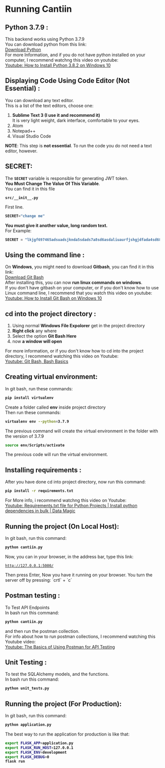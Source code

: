 # Running Cantiin #

## Python 3.7.9 : ##
This backend works using Python 3.7.9  
You can download python from this link:  
<a href="https://www.python.org/downloads/release/python-379/"
target="_blank">
Download Python</a>  
For more Information, and if you do not have python 
installed on your computer, I recommend watchng this video 
on youtube:  
<a href="https://www.youtube.com/watch?v=UvcQlPZ8ecA"
target="_blank">
Youtube: How to Install Python 3.8.2 on Windows 10</a>



## Displaying Code Using Code Editor (Not Essential) : ##
You can download any text editor.  
This is a list of the text editors, choose one:
1. **Sublime Text 3 (I use it and recommend it)**  
It is very light weight, dark interface, comfortable to your eyes.
2. Atom
3. Notepad++
4. Visual Studio Code

**NOTE**: This step is **not essential**.
To run the code you do not need a text editor, however.


## SECRET: ##
The **`SECRET`** variable is responsible for generating JWT token.  
**You Must Change The Value Of This Variable**.  
You can find it in this file

<b>

```directory
src/__init__.py
```

</b>
First line.
<b>

```python
SECRET="change me"
```

</b>

**You must give it another value, long random text.**  
For Example:  

<b>

```python
SECRET = "lkjgf697465adsuadsjknda5sdads7a8sd6asdaliuaurfjshgjdfada4sd68a7deeaWIUDIUDASJDALKSDJauhjaaAUuYUYIUHHGYTYTYSAUGHzb8547687654564DAHSDUIAWEYSAYGDWYUATWARDADAW8D7A64DS5A1DASDKJASLIUDASHDKAJSGJHASDFATWRAUJGSDHDWA6DS4A68S4687687a56d46sd4a65sd7asdalskijdalkjsdakdbhjdvasdasydaiuwywew687ew8a56ajhdakhdaasdhgahjksdgasdytayusdtasda5d6sa4d65jshdajshdausdaa"
```

</b>


## Using the command line : ##
On **Windows**, you might need to download **Gitbash**, you can
 find it in this link:  
<a href="https://git-scm.com/downloads"
target="_blank">
Download Git Bash</a>  
After installing this, you can now 
**run linux commands on windows**.  
If you don't have gitbash on your computer, or if you don't
know how to use Linux command line, I recommend that you 
watch this video on youtube:  
<a href="https://www.youtube.com/watch?v=qdwWe9COT9k"
target="_blank">
Youtube: How to Install Git Bash on Windows 10</a>



## cd into the project directory : ##
1. Using normal **Windows File Expolorer** get in the 
project directory
2. **Right click** any where
3. Select the option **Git Bash Here**
4. now **a window will open**

For more information, or if you don't know how to cd into the
project directory, I recommend watching this video on Youtube:  
<a href="https://www.youtube.com/watch?v=oQc-2gsjgDg"
target="_blank">
Youtube: Git Bash, Bash Basics</a>






## Creating virtual environment: ##
In git bash, run these commands:

<b>

```bash
pip install virtualenv
```

</b>

Create a folder called **env** inside project directory  
Then run these commands: 

<b>

```bash
virtualenv env --python=3.7.9
```

</b>

The previous command will create the virtual environment 
in the folder with the version of 3.7.9

<b>

```bash
source env/Scripts/activate
```

</b>

The previous code will run the virtual environment.


## Installing requirements : ##
After you have done cd into project directory, now run this command:  

<b>

```bash
pip install -r requirements.txt
```

</b>

For More info, i recommend watchng this video on Youtube:  
<a href="https://www.youtube.com/watch?v=empqyr7vZ8o"
target="_blank">
Youtube: Requirements.txt file for Python Projects | Install python dependencies in bulk | Data Magic</a>


## Running the project (On Local Host): ##
In git bash, run this command:

<b>

```bash
python cantiin.py
```

</b>

Now, you can in your browser, in the address bar, type this link: 
<a href="http://127.0.0.1:5000/" target="_blank">

```url
http://127.0.0.1:5000/
```

</a>
Then press Enter, Now you have it running on your browser.  
You turn the server off by pressing: 
`crtl` + `c`





## Postman testing : ##
To Test API Endpoints  
In bash run this command: 

<b>

```bash
python cantiin.py
``` 

</b>

and then run the postman collection.  
For info about how to run postman collections, 
I recommend watching this Youtube video:  
<a href="https://www.youtube.com/watch?v=t5n07Ybz7yI"
target="_blank">
Youtube: The Basics of Using Postman for API Testing</a>





## Unit Testing : ##
To test the SQLAlchemy models, and the functions.  
In bash run this command: 

<b>

```bash
python unit_tests.py
``` 

</b>

## Running the project (For Production): ##
In git bash, run this command:

<b>

```bash
python application.py
``` 

</b>

The best way to run the application for production is like that:
<b> 

```bash
export FLASK_APP=application.py
export FLASK_RUN_HOST=127.0.0.1
export FLASK_ENV=development
export FLASK_DEBUG=0
flask run
``` 

</b>